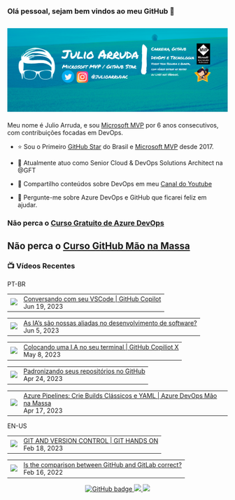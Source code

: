 ### Olá pessoal, sejam bem vindos ao meu GitHub 👋

## [![Julio Arruda Header](https://raw.githubusercontent.com/julioarruda/julioarruda/master/fundo%20github.png)](https://youtube.com/user/julioarrudac)
Meu nome é Julio Arruda, e sou [Microsoft MVP](https://mvp.microsoft.com/pt-br/PublicProfile/5002557?fullName=Julio%20%20Arruda) por 6 anos consecutivos, com contribuições focadas em DevOps.


- ⭐ Sou o Primeiro [GitHub Star](https://stars.github.com/profiles/julioarruda) do Brasil e [Microsoft MVP](https://mvp.microsoft.com/pt-br/PublicProfile/5002557?fullName=Julio%20%20Arruda) desde 2017.

- 🔭 Atualmente atuo como Senior Cloud & DevOps Solutions Architect na @GFT

- 👯 Compartilho conteúdos sobre DevOps em meu [Canal do Youtube](https://youtube.com/@julioarruda)

- 💬 Pergunte-me sobre Azure DevOps e GitHub que ficarei feliz em ajudar.





### Não perca o [Curso Gratuito de Azure DevOps](https://github.com/julioarruda/Curso-Azure-DevOps)

## Não perca o [Curso GitHub Mão na Massa](https://github.com/github-mao-na-massa/curso-github-mao-na-massa)



### 📺 Vídeos Recentes

PT-BR

<!-- YOUTUBE:START --><table><tr><td><a href="https://www.youtube.com/watch?v=ttfdiURgrgQ"><img width="140px" src="https://i.ytimg.com/vi/ttfdiURgrgQ/mqdefault.jpg"></a></td>
<td><a href="https://www.youtube.com/watch?v=ttfdiURgrgQ">Conversando com seu VSCode | GitHub Copilot</a><br/>Jun 19, 2023</td></tr></table>
<table><tr><td><a href="https://www.youtube.com/watch?v=obAstVNFMxA"><img width="140px" src="https://i.ytimg.com/vi/obAstVNFMxA/mqdefault.jpg"></a></td>
<td><a href="https://www.youtube.com/watch?v=obAstVNFMxA">As IA’s são nossas aliadas no desenvolvimento de software?</a><br/>Jun 5, 2023</td></tr></table>
<table><tr><td><a href="https://www.youtube.com/watch?v=g6rHgksAQ8c"><img width="140px" src="https://i.ytimg.com/vi/g6rHgksAQ8c/mqdefault.jpg"></a></td>
<td><a href="https://www.youtube.com/watch?v=g6rHgksAQ8c">Colocando uma I.A no seu terminal | GitHub Copiliot X</a><br/>May 8, 2023</td></tr></table>
<table><tr><td><a href="https://www.youtube.com/watch?v=y8-gNzmjkz0"><img width="140px" src="https://i.ytimg.com/vi/y8-gNzmjkz0/mqdefault.jpg"></a></td>
<td><a href="https://www.youtube.com/watch?v=y8-gNzmjkz0">Padronizando seus repositórios no GitHub</a><br/>Apr 24, 2023</td></tr></table>
<table><tr><td><a href="https://www.youtube.com/watch?v=NBguI2LK0xs"><img width="140px" src="https://i.ytimg.com/vi/NBguI2LK0xs/mqdefault.jpg"></a></td>
<td><a href="https://www.youtube.com/watch?v=NBguI2LK0xs">Azure Pipelines: Crie Builds Clássicos e YAML | Azure DevOps Mão na Massa</a><br/>Apr 17, 2023</td></tr></table>
<!-- YOUTUBE:END -->

EN-US
<!-- YOUTUBEEN:START --><table><tr><td><a href="https://www.youtube.com/watch?v=Adk79XNDU5o"><img width="140px" src="https://i.ytimg.com/vi/Adk79XNDU5o/mqdefault.jpg"></a></td>
<td><a href="https://www.youtube.com/watch?v=Adk79XNDU5o">GIT AND VERSION CONTROL | GIT HANDS ON</a><br/>Feb 18, 2023</td></tr></table>
<table><tr><td><a href="https://www.youtube.com/watch?v=wHo1ftsyzNE"><img width="140px" src="https://i.ytimg.com/vi/wHo1ftsyzNE/mqdefault.jpg"></a></td>
<td><a href="https://www.youtube.com/watch?v=wHo1ftsyzNE">Is the comparison between GitHub and GitLab correct?</a><br/>Feb 16, 2022</td></tr></table>
<!-- YOUTUBEEN:END -->



<p align="center">
  <a href="https://github.com/julioarruda?tab=followers">
    <img src="https://img.shields.io/github/followers/julioarruda?label=Followers&logo=GitHub&style=for-the-badge" alt="GitHub badge" />
  </a>
  <a href="http://twitter.com/julioarrudac">
    <img src="https://img.shields.io/twitter/follow/julioarrudac?label=Twitter&logo=twitter&style=for-the-badge" />
  </a>
  <a href="http://youtube.com/c/julioarruda?sub_confirmation=1">
    <img src="https://img.shields.io/youtube/views/4BYlkYtHNus?label=YouTube&logo=YouTube&style=for-the-badge" />
  </a>
</p>

<!--
**julioarruda/julioarruda** is a ✨ _special_ ✨ repository because its `README.md` (this file) appears on your GitHub profile.

Here are some ideas to get you started:

- 🔭 I’m currently working on ...
- 🌱 I’m currently learning ...
- 👯 I’m looking to collaborate on ...
- 🤔 I’m looking for help with ...
- 💬 Ask me about ...
- 📫 How to reach me: ...
- 😄 Pronouns: ...
- ⚡ Fun fact: ...
-->
